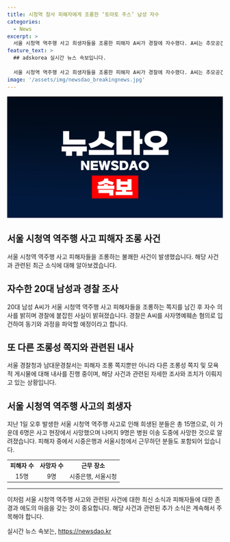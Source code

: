 ```yaml
---
title: 시청역 참사 피해자에게 조롱한 ‘토마토 주스’ 남성 자수
categories:
  - News
excerpt: >
  서울 시청역 역주행 사고 희생자들을 조롱한 피해자 A씨가 경찰에 자수했다. A씨는 추모공간에 희생자를 조롱하는 쪽지를 남긴 혐의를 받고, 경찰은 사실관계를 파악하기 위해 입건 조사에 착수했다. 또한, 다른 조롱성 쪽지글과 모욕성 인터넷 게시물에 대해 내사가 진행 중이다. 이 대형 참사로 9명이 사망하고, 사망자들 중 6명은 현장에서 숨지고 나머지 3명은 병원 이송 도중 사망했다.
feature_text: >
  ## adskorea 실시간 뉴스 속보입니다.

  서울 시청역 역주행 사고 희생자들을 조롱한 피해자 A씨가 경찰에 자수했다. A씨는 추모공간에 희생자를 조롱하는 쪽지를 남긴 혐의를 받고, 경찰은 사실관계를 파악하기 위해 입건 조사에 착수했다. 또한, 다른 조롱성 쪽지글과 모욕성 인터넷 게시물에 대해 내사가 진행 중이다. 이 대형 참사로 9명이 사망하고, 사망자들 중 6명은 현장에서 숨지고 나머지 3명은 병원 이송 도중 사망했다.
image: '/assets/img/newsdao_breakingnews.jpg'
---
```


<p><img src="/assets/img/newsdao_breakingnews.jpg" alt="adskorea 속보" /></p>

<h2 data-ke-size="size26">서울 시청역 역주행 사고 피해자 조롱 사건</h2>

<p data-ke-size="size16">서울 시청역 역주행 사고 피해자들을 조롱하는 불쾌한 사건이 발생했습니다. 해당 사건과 관련된 최근 소식에 대해 알아보겠습니다.</p>

<h2 data-ke-size="size24">자수한 20대 남성과 경찰 조사</h2>

<p data-ke-size="size16">20대 남성 A씨가 서울 시청역 역주행 사고 피해자들을 조롱하는 쪽지를 남긴 후 자수 의사를 밝히며 경찰에 붙잡힌 사실이 밝혀졌습니다. 경찰은 A씨를 사자명예훼손 혐의로 입건하여 동기와 과정을 파악할 예정이라고 합니다.</p>

<h2 data-ke-size="size24">또 다른 조롱성 쪽지와 관련된 내사</h2>

<p data-ke-size="size16">서울 경찰청과 남대문경찰서는 피해자 조롱 쪽지뿐만 아니라 다른 조롱성 쪽지 및 모욕적 게시물에 대해 내사를 진행 중이며, 해당 사건과 관련된 자세한 조사와 조치가 이뤄지고 있는 상황입니다.</p>

<h2 data-ke-size="size24">서울 시청역 역주행 사고의 희생자</h2>

<p data-ke-size="size16">지난 1일 오후 발생한 서울 시청역 역주행 사고로 인해 희생된 분들은 총 15명으로, 이 가운데 6명은 사고 현장에서 사망했으며 나머지 9명은 병원 이송 도중에 사망한 것으로 알려졌습니다. 피해자 중에서 시중은행과 서울시청에서 근무하던 분들도 포함되어 있습니다.</p>

<table>
  <tr>
    <td style="text-align: center; height: 17px;"><b>피해자 수</b></td>
    <td style="text-align: center; height: 17px;"><b>사망자 수</b></td>
    <td style="text-align: center; height: 17px;"><b>근무 장소</b></td>
  </tr>
  <tr>
    <td style="text-align: center; height: 17px;">15명</td>
    <td style="text-align: center; height: 17px;">9명</td>
    <td style="text-align: center; height: 17px;">시중은행, 서울시청</td>
  </tr>
</table>

<hr>

<p data-ke-size="size16">이처럼 서울 시청역 역주행 사고와 관련된 사건에 대한 최신 소식과 피해자들에 대한 존경과 애도의 마음을 갖는 것이 중요합니다. 해당 사건과 관련된 추가 소식은 계속해서 주목해야 합니다.</p>
실시간 뉴스 속보는, <a href="https://newsdao.kr" rel="dofollow">https://newsdao.kr</a>


